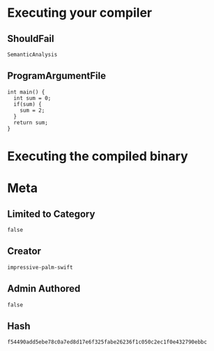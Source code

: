 # Executing your compiler

## ShouldFail

```
SemanticAnalysis
```

## ProgramArgumentFile

```
int main() {
  int sum = 0;
  if(sum) {
    sum = 2;
  }
  return sum;
}

```

# Executing the compiled binary

# Meta

## Limited to Category

```
false
```

## Creator

```
impressive-palm-swift
```

## Admin Authored

```
false
```

## Hash

```
f54490add5ebe78c0a7ed8d17e6f325fabe26236f1c050c2ec1f0e432790ebbc
```
